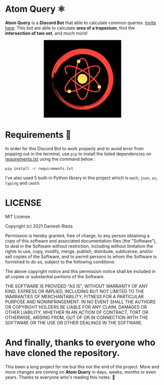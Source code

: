 # Atom Query ⚛️

**Atom Query** is a **Discord Bot** that able to calculate common queries. [Invite here](https://discord.com/oauth2/authorize?client_id=881526346411556865&permissions=534723947584&scope=bot%20applications.commands).
This bot are able to calculate **area of a trapezium**, find the **intersection of two set**, and much more!

<img src="./image/Atom_Query_Icon.png" alt="Atom Query Discord Bot Logo" style="display: block; margin-left: auto;margin-right: auto; width: 50%;">

# Requirements 📝

In order for this Discord Bot to work properly and to avoid error from popping out in the terminal, use `pip` to install the listed dependencies on [requirements.txt](requirements.txt) using the command below :

```
pip install -r requirements.txt
```

I've also used 5 built-in Python library in this project which is `math`, `json`, `os`, `typing` and `cmath`.

# LICENSE

MIT License

Copyright (c) 2021 Daniesh Rieza

Permission is hereby granted, free of charge, to any person obtaining a copy
of this software and associated documentation files (the "Software"), to deal
in the Software without restriction, including without limitation the rights
to use, copy, modify, merge, publish, distribute, sublicense, and/or sell
copies of the Software, and to permit persons to whom the Software is
furnished to do so, subject to the following conditions:

The above copyright notice and this permission notice shall be included in all
copies or substantial portions of the Software.

THE SOFTWARE IS PROVIDED "AS IS", WITHOUT WARRANTY OF ANY KIND, EXPRESS OR
IMPLIED, INCLUDING BUT NOT LIMITED TO THE WARRANTIES OF MERCHANTABILITY,
FITNESS FOR A PARTICULAR PURPOSE AND NONINFRINGEMENT. IN NO EVENT SHALL THE
AUTHORS OR COPYRIGHT HOLDERS BE LIABLE FOR ANY CLAIM, DAMAGES OR OTHER
LIABILITY, WHETHER IN AN ACTION OF CONTRACT, TORT OR OTHERWISE, ARISING FROM,
OUT OF OR IN CONNECTION WITH THE SOFTWARE OR THE USE OR OTHER DEALINGS IN THE
SOFTWARE.

# And finally, thanks to everyone who have cloned the repository.

This been a long project for me but this not the end of the project. More and more changes are coming on **Atom Query** in days, weeks, months or even years. Thanks to everyone who's reading this notes. 🎉
